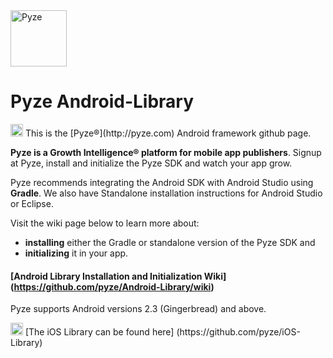 <img src="http://pyze.com/images/pyze-horizontal-color-RGB.svg" height="90" alt="Pyze"/>

# Pyze Android-Library

<img src="http://pyze.com/images/android.svg" height="20" />
This is the [Pyze&reg;](http://pyze.com) Android framework github page.  

**Pyze is a Growth Intelligence&reg; platform for mobile app publishers**. Signup at Pyze, install and initialize the Pyze SDK and watch your app grow.

Pyze recommends integrating the Android SDK with Android Studio using **Gradle**. We also have Standalone installation instructions for Android Studio or Eclipse.

Visit the wiki page below to learn more about: 
* **installing** either the Gradle or standalone version of the Pyze SDK and 
* **initializing** it in your app.  

#### [Android Library Installation and Initialization Wiki] (https://github.com/pyze/Android-Library/wiki)

Pyze supports Android versions 2.3 (Gingerbread) and above.

<img src="http://pyze.com/images/apple.svg" height="20" />
[The iOS Library can be found here] (https://github.com/pyze/iOS-Library)


